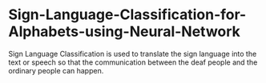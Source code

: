 # Sign-Language-Classification-for-Alphabets-using-Neural-Network
Sign Language Classification is used to translate the sign language into the text or speech so that the communication between the deaf people and the ordinary people can happen.
